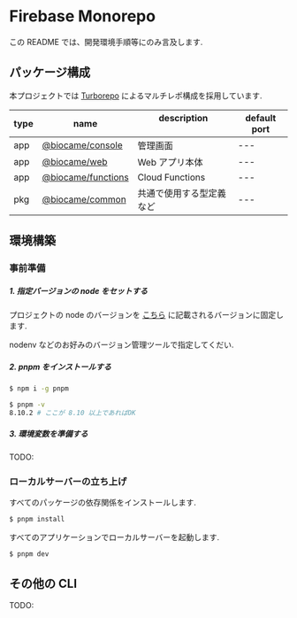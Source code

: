 <!-- @format -->

# Firebase Monorepo

この README では、開発環境手順等にのみ言及します.

## パッケージ構成

本プロジェクトでは [Turborepo](https://turbo.build/repo/docs) によるマルチレポ構成を採用しています.

| type | name                                    | description 　　　　　　 | default port |
| ---- | --------------------------------------- | ------------------------ | ------------ |
| app  | [@biocame/console](./apps/console/)     | 管理画面                 | ---          |
| app  | [@biocame/web](./apps/web/)             | Web アプリ本体           | ---          |
| app  | [@biocame/functions](./apps/functions/) | Cloud Functions          | ---          |
| pkg  | [@biocame/common](./packages/common/)   | 共通で使用する型定義など | ---          |

## 環境構築

### 事前準備

##### 1. 指定バージョンの node をセットする

プロジェクトの node のバージョンを [こちら](./.node-version) に記載されるバージョンに固定します.

nodenv などのお好みのバージョン管理ツールで指定してくだい.

##### 2. pnpm をインストールする

```sh
$ npm i -g pnpm

$ pnpm -v
8.10.2 # ここが 8.10 以上であればOK
```

##### 3. 環境変数を準備する

TODO:

### ローカルサーバーの立ち上げ

すべてのパッケージの依存関係をインストールします.

```sh
$ pnpm install
```

すべてのアプリケーションでローカルサーバーを起動します.

```sh
$ pnpm dev
```

## その他の CLI

TODO:
